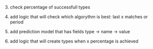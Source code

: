 3. check percentage of successfull types
2. add logic that will check which algorythm is best: last x matches or period

0. add prediction model that has fields type -> name -> value
1. add logic that will create types when x percentage is achieved
